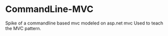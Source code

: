 CommandLine-MVC
===============

Spike of a commandline based mvc modeled on asp.net mvc
Used to teach the MVC pattern.

